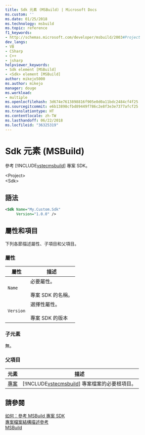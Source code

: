 ```yaml
---
title: Sdk 元素 (MSBuild) | Microsoft Docs
ms.custom: ''
ms.date: 01/25/2018
ms.technology: msbuild
ms.topic: reference
f1_keywords:
- http://schemas.microsoft.com/developer/msbuild/2003#Project
dev_langs:
- VB
- CSharp
- C++
- jsharp
helpviewer_keywords:
- Sdk element [MSBuild]
- <Sdk> element [MSBuild]
author: mikejo5000
ms.author: mikejo
manager: douge
ms.workload:
- multiple
ms.openlocfilehash: 3d674e7613898816f905e0d0a11bdc2484cf4f25
ms.sourcegitcommit: e6b13898cfbd89449f786c2e8f3e3e7377afcf25
ms.translationtype: HT
ms.contentlocale: zh-TW
ms.lasthandoff: 06/22/2018
ms.locfileid: "36325319"
---
```

# <a name="sdk-element-msbuild"></a>Sdk 元素 (MSBuild)
參考 [!INCLUDE[vstecmsbuild](../extensibility/internals/includes/vstecmsbuild_md.md)] 專案 SDK。  

 \<Project>  
 \<Sdk>  


## <a name="syntax"></a>語法  

```xml  
<Sdk Name="My.Custom.Sdk"
     Version="1.0.0" />  
```  

## <a name="attributes-and-elements"></a>屬性和項目  
 下列各節描述屬性、子項目和父項目。  

### <a name="attributes"></a>屬性  

|屬性|描述|  
|---------------|-----------------|  
|`Name`|必要屬性。<br /><br /> 專案 SDK 的名稱。|  
|`Version`|選擇性屬性。<br /><br /> 專案 SDK 的版本|  

### <a name="child-elements"></a>子元素  
 無。

### <a name="parent-elements"></a>父項目  
 |元素|描述|  
|-------------|-----------------|  
|[專案](../msbuild/project-element-msbuild.md)|[!INCLUDE[vstecmsbuild](../extensibility/internals/includes/vstecmsbuild_md.md)] 專案檔案的必要根項目。|  

## <a name="see-also"></a>請參閱  
 [如何：參考 MSBuild 專案 SDK](../msbuild/how-to-use-project-sdk.md)   
 [專案檔案結構描述參考](../msbuild/msbuild-project-file-schema-reference.md)   
 [ MSBuild](../msbuild/msbuild.md)
